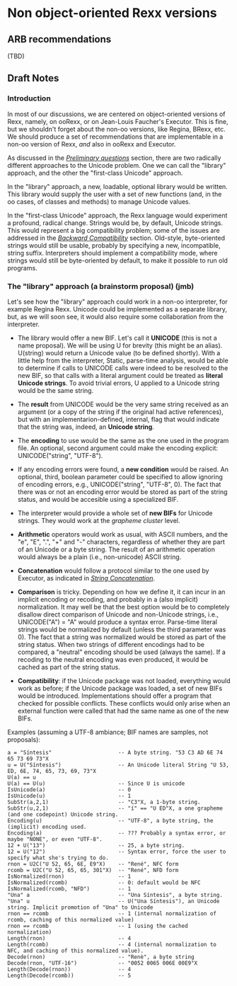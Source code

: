 # Non object-oriented Rexx versions

## ARB recommendations

(TBD)

## Draft Notes

### Introduction

In most of our discussions, we are centered on object-oriented versions of Rexx, namely, on ooRexx, or on Jean-Louis Faucher's Executor. This is fine, but we shouldn't forget about the non-oo versions, like Regina, BRexx, etc. We should produce a
set of recommendations that are implementable in a non-oo version of Rexx, _and_ also in ooRexx and Executor.

As discussed in the *[Preliminary questions](0150_Preliminary_questions.md)* section, there are two radically different approaches to the Unicode problem. One we can call the "library" approach, and the other the "first-class Unicode" approach. 

In the "library" approach, a new, loadable, optional library would be written. This library would supply the user with a set of new functions (and, in the oo cases, of classes and methods) to manage Unicode values.

In the "first-class Unicode" approach, the Rexx language would experiment a profound, radical change. Strings would be, by default, Unicode strings. This would represent a big compatibility problem; some of the issues are
addressed in the *[Backward Compatibility](0300_Backward_compatibility.md)* section. Old-style, byte-oriented strings would still be usable, probably by specifying a new, incompatible, string suffix. Interpreters should implement a compatibility mode, where
strings would still be byte-oriented by default, to make it possible to run old programs.

### The "library" approach (a brainstorm proposal) (jmb)

Let's see how the "library" approach could work in a non-oo interpreter, for example Regina Rexx. Unicode could be implemented as a separate library, but, as we will soon see, it would also require some
collaboration from the interpreter. 

* The library would offer a new BIF. Let's call it **UNICODE** (this is not a name proposal). We will be using U for brevity (this might be an alias). U(string) would return a Unicode value (to be defined shortly). With a little help
from the interpreter, Static, parse-time analysis, would be able to determine if calls to UNICODE calls were indeed to be resolved to the new BIF, so that calls with a literal argument could be treated as **literal Unicode strings**.
To avoid trivial errors, U applied to a Unicode string would be the same string.

* The **result** from UNICODE would be the very same string received as an argument (or a copy of the string if the original had active references), but with an implementarion-defined, internal, flag that would indicate
that the string was, indeed, an **Unicode string**.

* The **encoding** to use would be the same as the one used in the program file. An optional, second argument could make the encoding explicit: UNICODE("string", "UTF-8").

* If any encoding errors were found, a **new condition** would be raised. An optional, third, boolean parameter could be specified to allow ignoring of encoding errors, e.g., UNICODE("string", "UTF-8", 0). The fact that there was or not
an encoding error would be stored as part of the string status, and would be accesible using a specialized BIF.

* The interpreter would provide a whole set of **new BIFs** for Unicode strings. They would work at the _grapheme cluster_ level.

* **Arithmetic** operators would work as usual, with ASCII numbers, and the "e", "E", ".", "+" and "-" characters, regardless of whether they are part of an Unicode or a byte string. The result of an arithmetic operation would always be a plain (i.e., non-unicode) ASCII string.

* **Concatenation** would follow a protocol similar to the one used by Executor, as indicated in *[String Concatenation](525_String_concatenation.md)*.

* **Comparison** is tricky. Depending on how we define it, it can incur in an implicit encoding or recoding, and probably in a (also implicit) normalization. It may well be that the best option would be to completely
disallow direct comparison of Unicode and non-Unicode strings, i.e., UNICODE("A") = "A" would produce a syntax error. Parse-time literal strings would be normalized by default (unless the third parameter was 0).
The fact that a string was normalized would be stored as part of the string status. When two strings of different encodings had to be compared, a "neutral" encoding should be used (always the same). If a recoding
to the neutral encoding was even produced, it would be cached as part of the string status.

* **Compatibility**: if the Unicode package was not loaded, everything would work as before; if the Unicode package was loaded, a set of new BIFs would be introduced. Implementations should offer a program that checked for possible conflicts. These conflicts would only arise when an external function were called that had the same name as one of the new BIFs.

Examples (assuming a UTF-8 ambiance; BIF names are samples, not proposals):

    a = "Síntesis"                     -- A byte string. "53 C3 AD 6E 74 65 73 69 73"X
    u = U("Síntesis")                  -- An Unicode literal String "U 53, ED, 6E, 74, 65, 73, 69, 73"X
    U(a) == u                 
    U(a) == U(u)                       -- Since U is unicode
    IsUnicode(a)                       -- 0
    IsUnicode(u)                       -- 1
    SubStr(a,2,1)                      -- "C3"X, a 1-byte string.
    SubStr(u,2,1)                      -- "í" == "U ED"X, a one grapheme (and one codepoint) Unicode string.
    Encoding(u)                        -- "UTF-8", a byte string, the (implicit) encoding used.
    Encoding(a)                        -- ??? Probably a syntax error, or maybe "NONE", or even "UTF-8".
    12 + U("13")                       -- 25, a byte string.
    12 = U("12")                       -- Syntax error, force the user to specify what she's trying to do.
    rnon = U2C("U 52, 65, 6E, E9"X)    -- "René", NFC form
    rcomb = U2C("U 52, 65, 65, 301"X)  -- "René", NFD form
    IsNormalized(rnon)                 -- 1
    IsNormalized(rcomb)                -- 0: default would be NFC
    IsNormalized(rcomb, "NFD")         -- 1
    "Una" a                            -- "Una Síntesis", a byte string.
    "Una" u                            -- U("Una Síntesis"), an Unicode string. Implicit promotion of "Una" to Unicode
    rnon == rcomb                      -- 1 (internal normalization of rcomb, caching of this normalized value)
    rnon == rcomb                      -- 1 (using the cached normalization)
    Length(rnon)                       -- 4
    Length(rcomb)                      -- 4 (internal normalization to NFC, and caching of this normalized value).
    Decode(rnon)                       -- "Renè", a byte string
    Decode(rnon, "UTF-16")             -- "0052 0065 006E 00E9"X
    Length(Decode(rnon))               -- 4
    Length(Decode(rcomb))              -- 5
    
